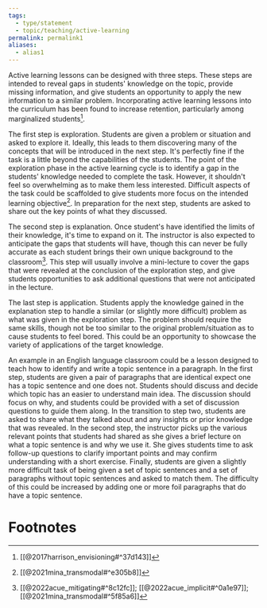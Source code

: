 ```yaml
---
tags:
  - type/statement
  - topic/teaching/active-learning
permalink: permalink1
aliases:
  - alias1
---
```

Active learning lessons can be designed with three steps. These steps are intended to reveal gaps in students' knowledge on the topic, provide missing information, and give students an opportunity to apply the new information to a similar problem. Incorporating active learning lessons into the curriculum has been found to increase retention, particularly among marginalized students[^3].

The first step is exploration. Students are given a problem or situation and asked to explore it. Ideally, this leads to them discovering many of the concepts that will be introduced in the next step. It's perfectly fine if the task is a little beyond the capabilities of the students. The point of the exploration phase in the active learning cycle is to identify a gap in the students' knowledge needed to complete the task. However, it shouldn't feel so overwhelming as to make them less interested. Difficult aspects of the task could be scaffolded to give students more focus on the intended learning objective[^1]. In preparation for the next step, students are asked to share out the key points of what they discussed.

The second step is explanation. Once student's have identified the limits of their knowledge, it's time to expand on it. The instructor is also expected to anticipate the gaps that students will have, though this can never be fully accurate as each student brings their own unique background to the classroom[^2]. This step will usually involve a mini-lecture to cover the gaps that were revealed at the conclusion of the exploration step, and give students opportunities to ask additional questions that were not anticipated in the lecture.

The last step is application. Students apply the knowledge gained in the explanation step to handle a similar (or slightly more difficult) problem as what was given in the exploration step. The problem should require the same skills, though not be too similar to the original problem/situation as to cause students to feel bored. This could be an opportunity to showcase the variety of applications of the target knowledge.

An example in an English language classroom could be a lesson designed to teach how to identify and write a topic sentence in a paragraph. In the first step, students are given a pair of paragraphs that are identical expect one has a topic sentence and one does not. Students should discuss and decide which topic has an easier to understand main idea. The discussion should focus on why, and students could be provided with a set of discussion questions to guide them along. In the transition to step two, students are asked to share what they talked about and any insights or prior knowledge that was revealed. In the second step, the instructor picks up the various relevant points that students had shared as she gives a brief lecture on what a topic sentence is and why we use it. She gives students time to ask follow-up questions to clarify important points and may confirm understanding with a short exercise. Finally, students are given a slightly more difficult task of being given a set of topic sentences and a set of paragraphs without topic sentences and asked to match them. The difficulty of this could be increased by adding one or more foil paragraphs that do have a topic sentence.
# Footnotes

[^1]: [[@2021mina_transmodal#^e305b8]]
[^2]: [[@2022acue_mitigating#^8c12fc]]; [[@2022acue_implicit#^0a1e97]]; [[@2021mina_transmodal#^5f85a6]]
[^3]: [[@2017harrison_envisioning#^37d143]]